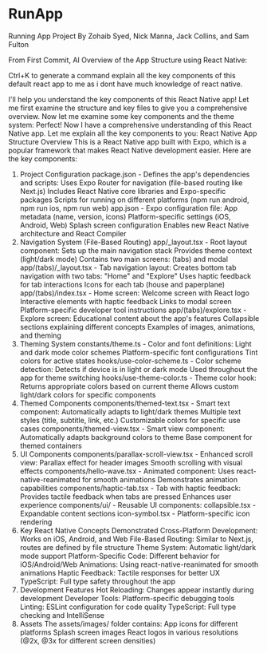 # RunApp
Running App Project By Zohaib Syed, Nick Manna, Jack Collins, and Sam Fulton


From First Commit, AI Overview of the App Structure using React Native:


Ctrl+K to generate a command
explain all the key components of this default react app to me as i dont have much knowledge of react native.

I'll help you understand the key components of this React Native app! Let me first examine the structure and key files to give you a comprehensive overview.
Now let me examine some key components and the theme system:
Perfect! Now I have a comprehensive understanding of this React Native app. Let me explain all the key components to you:
React Native App Structure Overview
This is a React Native app built with Expo, which is a popular framework that makes React Native development easier. Here are the key components:
1. Project Configuration
package.json - Defines the app's dependencies and scripts:
Uses Expo Router for navigation (file-based routing like Next.js)
Includes React Native core libraries and Expo-specific packages
Scripts for running on different platforms (npm run android, npm run ios, npm run web)
app.json - Expo configuration file:
App metadata (name, version, icons)
Platform-specific settings (iOS, Android, Web)
Splash screen configuration
Enables new React Native architecture and React Compiler
2. Navigation System (File-Based Routing)
app/_layout.tsx - Root layout component:
Sets up the main navigation stack
Provides theme context (light/dark mode)
Contains two main screens: (tabs) and modal
app/(tabs)/_layout.tsx - Tab navigation layout:
Creates bottom tab navigation with two tabs: "Home" and "Explore"
Uses haptic feedback for tab interactions
Icons for each tab (house and paperplane)
app/(tabs)/index.tsx - Home screen:
Welcome screen with React logo
Interactive elements with haptic feedback
Links to modal screen
Platform-specific developer tool instructions
app/(tabs)/explore.tsx - Explore screen:
Educational content about the app's features
Collapsible sections explaining different concepts
Examples of images, animations, and theming
3. Theming System
constants/theme.ts - Color and font definitions:
Light and dark mode color schemes
Platform-specific font configurations
Tint colors for active states
hooks/use-color-scheme.ts - Color scheme detection:
Detects if device is in light or dark mode
Used throughout the app for theme switching
hooks/use-theme-color.ts - Theme color hook:
Returns appropriate colors based on current theme
Allows custom light/dark colors for specific components
4. Themed Components
components/themed-text.tsx - Smart text component:
Automatically adapts to light/dark themes
Multiple text styles (title, subtitle, link, etc.)
Customizable colors for specific use cases
components/themed-view.tsx - Smart view component:
Automatically adapts background colors to theme
Base component for themed containers
5. UI Components
components/parallax-scroll-view.tsx - Enhanced scroll view:
Parallax effect for header images
Smooth scrolling with visual effects
components/hello-wave.tsx - Animated component:
Uses react-native-reanimated for smooth animations
Demonstrates animation capabilities
components/haptic-tab.tsx - Tab with haptic feedback:
Provides tactile feedback when tabs are pressed
Enhances user experience
components/ui/ - Reusable UI components:
collapsible.tsx - Expandable content sections
icon-symbol.tsx - Platform-specific icon rendering
6. Key React Native Concepts Demonstrated
Cross-Platform Development: Works on iOS, Android, and Web
File-Based Routing: Similar to Next.js, routes are defined by file structure
Theme System: Automatic light/dark mode support
Platform-Specific Code: Different behavior for iOS/Android/Web
Animations: Using react-native-reanimated for smooth animations
Haptic Feedback: Tactile responses for better UX
TypeScript: Full type safety throughout the app
7. Development Features
Hot Reloading: Changes appear instantly during development
Developer Tools: Platform-specific debugging tools
Linting: ESLint configuration for code quality
TypeScript: Full type checking and IntelliSense
8. Assets
The assets/images/ folder contains:
App icons for different platforms
Splash screen images
React logos in various resolutions (@2x, @3x for different screen densities)
